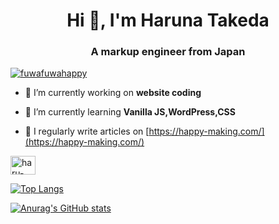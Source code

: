 <h1 align="center">Hi 👋, I'm Haruna Takeda</h1>
<h3 align="center">A markup engineer from Japan</h3>

<p align="left"> <a href="https://twitter.com/fuwafuwahappy" target="blank"><img src="https://img.shields.io/twitter/follow/fuwafuwahappy?logo=twitter&style=for-the-badge" alt="fuwafuwahappy" /></a> </p>

- 🔭 I’m currently working on **website coding**

- 🌱 I’m currently learning **Vanilla JS,WordPress,CSS**

- 📝 I regularly write articles on [https://happy-making.com/](https://happy-making.com/)


<a href="https://codesandbox.com/haru-programming" target="blank"><img align="center" src="https://cdn.jsdelivr.net/npm/simple-icons@3.0.1/icons/codesandbox.svg" alt="haru-programming" height="30" width="40" /></a>

[![Top Langs](https://github-readme-stats.vercel.app/api/top-langs/?username=haru-programming&layout=compact)](https://github.com/anuraghazra/github-readme-stats)

[![Anurag's GitHub stats](https://github-readme-stats.vercel.app/api?username=haru-programming)](https://github.com/anuraghazra/github-readme-stats)
